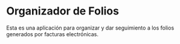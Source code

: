# Organizador de Folios

Esta es una aplicación para organizar y dar seguimiento a los folios generados por 
facturas electrónicas.